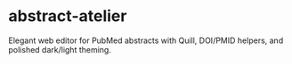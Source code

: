 # abstract-atelier
Elegant web editor for PubMed abstracts with Quill, DOI/PMID helpers, and polished dark/light theming.
